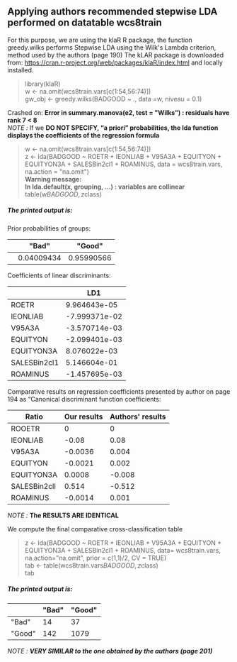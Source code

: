## Applying authors recommended stepwise LDA performed on datatable wcs8train

For this purpose, we are using the klaR R package, the function greedy.wilks performs Stepwise LDA using the Wilk's Lambda criterion, method used by the authors (page 190)
The kLAR package is downloaded from: https://cran.r-project.org/web/packages/klaR/index.html and locally installed.

> library(klaR) <br>
> w <- na.omit(wcs8train.vars[c(1:54,56:74)]) <br>
> gw_obj <- greedy.wilks(BADGOOD ~ ., data =w, niveau = 0.1) <br>

Crashed on: **Error in summary.manova(e2, test = "Wilks") : residuals have rank 7 < 8**<br>
<em>NOTE : </em> If we **DO NOT SPECIFY, “a priori” probabilities, the lda function displays the coefficients of the regression formula**

> w <- na.omit(wcs8train.vars[c(1:54,56:74)]) <br>
> z <- lda(BADGOOD ~ ROETR + IEONLIAB + V95A3A + EQUITYON + EQUITYON3A + 
    SALESBin2cl1 + ROAMINUS, data = wcs8train.vars, na.action = "na.omit") <br>
> **Warning message:** <br>
> **In lda.default(x, grouping, ...) : variables are collinear** <br>
> table(w$BADGOOD, z$class)

 ##### <em>The printed output is:</em>

Prior probabilities of groups:

|           | "Bad"    | "Good"       | 
| --------- | ------- | ------------ |
|         |  0.04009434  | 0.95990566  |

Coefficients of linear discriminants:

|           | LD1    |
| --------- | ------- |
| ROETR        |   9.964643e-05  |
| IEONLIAB     |  -7.999371e-02  |
| V95A3A       |  -3.570714e-03  |
| EQUITYON     |  -2.099401e-03  |
| EQUITYON3A   |   8.076022e-03  |
| SALESBin2cl1 |   5.146604e-01  |
| ROAMINUS     |  -1.457695e-03  |

Comparative results on regression coefficients presented by author on page 194 as “Canonical discriminant function coefficients:

|   Ratio        | Our results    | Authors' results       | 
| --------- | ------- | ------------ |		
|  ROOETR	 |  0	 |  0  |
|  IEONLIAB	 |  -0.08	 |  0.08  |
|  V95A3A	 |  -0.0036	 |  0.004  |
|  EQUITYON	 |  -0.0021	 |  0.002  |
|  EQUITYON3A	 |  0.0008	 |  -0.008  |
|  SALESBin2cll	 |  0.514	 |  -0.512  |
|  ROAMINUS	 |  -0.0014	 |  0.001  |

<em>NOTE : </em> **The RESULTS ARE IDENTICAL**

We compute the final comparative cross-classification table

> z <- lda(BADGOOD ~ ROETR + IEONLIAB + V95A3A + EQUITYON + EQUITYON3A + SALESBin2cl1 + ROAMINUS, data= wcs8train.vars, na.action="na.omit", prior = c(1,1)/2, CV = TRUE) <br>
> tab <- table(wcs8train.vars$BADGOOD, z$class) <br>
> tab

 ##### <em>The printed output is:

|           | "Bad"    | "Good"       | 
| --------- | ------- | ------------ |
| "Bad"        |  14  | 37  |
| "Good"   | 142  | 1079   |

<em>NOTE : </em> **VERY SIMILAR to the one obtained by the authors (page 201)**







